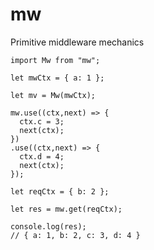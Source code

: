 <!-- @format -->

# mw

Primitive middleware mechanics

    import Mw from "mw";

    let mwCtx = { a: 1 };

    let mv = Mw(mwCtx);

    mw.use((ctx,next) => {
      ctx.c = 3;
      next(ctx);
    })
    .use((ctx,next) => {
      ctx.d = 4;
      next(ctx);
    });

    let reqCtx = { b: 2 };

    let res = mw.get(reqCtx);

    console.log(res);
    // { a: 1, b: 2, c: 3, d: 4 }
